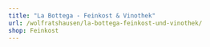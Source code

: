 ```yaml
---
title: "La Bottega - Feinkost & Vinothek"
url: /wolfratshausen/la-bottega-feinkost-und-vinothek/
shop: Feinkost
---
```

